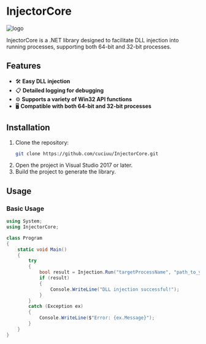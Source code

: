 # InjectorCore

![logo](https://github.com/user-attachments/assets/824f5406-05cd-4204-8eb0-9cf086cb965a)

InjectorCore is a .NET library designed to facilitate DLL injection into running processes, supporting both 64-bit and 32-bit processes.

## Features

- 🛠️ **Easy DLL injection**
- 📋 **Detailed logging for debugging**
- ⚙️ **Supports a variety of Win32 API functions**
- 🖥️ **Compatible with both 64-bit and 32-bit processes**

## Installation

1. Clone the repository:
    ```bash
    git clone https://github.com/cuciuu/InjectorCore.git
    ```
2. Open the project in Visual Studio 2017 or later.
3. Build the project to generate the library.

## Usage

### Basic Usage

```csharp
using System;
using InjectorCore;

class Program
{
    static void Main()
    {
        try
        {
            bool result = Injection.Run("targetProcessName", "path_to_your_dll.dll");
            if (result)
            {
                Console.WriteLine("DLL injection successful!");
            }
        }
        catch (Exception ex)
        {
            Console.WriteLine($"Error: {ex.Message}");
        }
    }
}
